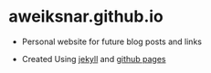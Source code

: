 aweiksnar.github.io
===================

+ Personal website for future blog posts and links

+ Created Using [jekyll](http://jekyllrb.com/) and [github pages](http://pages.github.com/)
